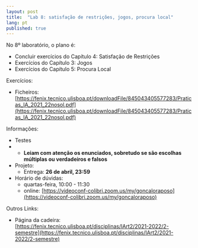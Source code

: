 ```yaml
---
layout: post
title:  "Lab 8: satisfação de restrições, jogos, procura local"
lang: pt
published: true
---
```


No 8º laboratório, o plano é:
- Concluir exercícios do Capítulo 4: Satisfação de Restrições
- Exercícios do Capítulo 3: Jogos
- Exercícios do Capítulo 5: Procura Local

Exercícios:
- Ficheiros: [https://fenix.tecnico.ulisboa.pt/downloadFile/845043405577283/Praticas_IA_2021_22nosol.pdf](https://fenix.tecnico.ulisboa.pt/downloadFile/845043405577283/Praticas_IA_2021_22nosol.pdf)

Informações:
- Testes
- 	- **Leiam com atenção os enunciados, sobretudo se são escolhas múltiplas ou verdadeiros e falsos**
- Projeto:
	- Entrega: **26 de abril, 23:59**
- Horário de dúvidas:
	- quartas-feira, 10:00 - 11:30
	- online: [https://videoconf-colibri.zoom.us/my/goncaloraposo](https://videoconf-colibri.zoom.us/my/goncaloraposo) 

Outros Links:
- Página da cadeira: [https://fenix.tecnico.ulisboa.pt/disciplinas/IArt2/2021-2022/2-semestre](https://fenix.tecnico.ulisboa.pt/disciplinas/IArt2/2021-2022/2-semestre)
